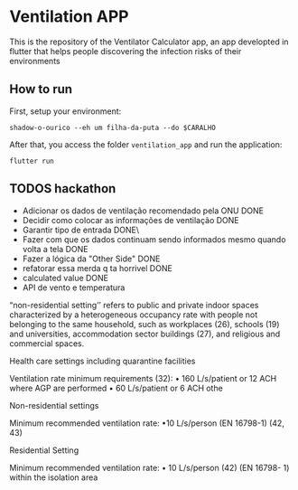 # Ventilation APP

This is the repository of the Ventilator Calculator app, an app developted in flutter that helps people discovering the infection risks of their environments

## How to run 

First, setup your environment:

``` 
shadow-o-ourico --eh um filha-da-puta --do $CARALHO
```

After that, you access the folder `ventilation_app` and run the application:

``` 
flutter run
```

## TODOS hackathon

- Adicionar os dados de ventilação recomendado pela ONU       DONE
- Decidir como colocar as informações de ventilação           DONE 
- Garantir tipo de entrada                                    DONE\
- Fazer com que os dados continuam sendo informados mesmo quando volta a tela  DONE
- Fazer a lógica da "Other Side"                              DONE  
- refatorar essa merda q ta horrivel                          DONE 
- calculated value                                            DONE 
- API de vento e temperatura




“non-residential setting’’ refers
to public and private indoor spaces characterized
by a heterogeneous occupancy rate with people
not belonging to the same household, such as
workplaces (26), schools (19) and universities,
accommodation sector buildings (27), and religious
and commercial spaces.






Health care settings including quarantine facilities

Ventilation
rate minimum
requirements
(32):
• 160 L/s/patient
or 12 ACH
where AGP are
performed
• 60 L/s/patient
or 6 ACH othe



Non-residential settings

Minimum
recommended
ventilation rate:
•10 L/s/person
(EN 16798-1)
(42, 43)



Residential Setting

Minimum
recommended
ventilation rate:
• 10 L/s/person
(42) (EN 16798-
1)
within the
isolation area






